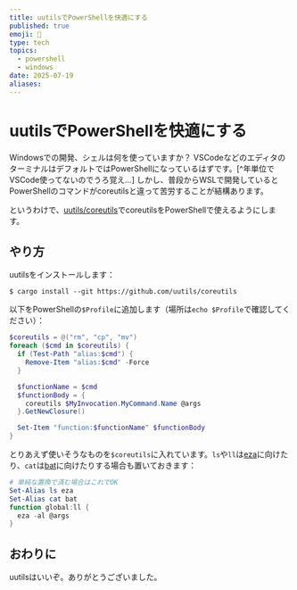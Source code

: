 ```yaml
---
title: uutilsでPowerShellを快適にする
published: true
emoji: 🦀
type: tech
topics:
  - powershell
  - windows
date: 2025-07-19
aliases:
---
```

# uutilsでPowerShellを快適にする
Windowsでの開発、シェルは何を使っていますか？
VSCodeなどのエディタのターミナルはデフォルトではPowerShellになっているはずです。[^年単位でVSCode使ってないのでうろ覚え...]
しかし、普段からWSLで開発しているとPowerShellのコマンドがcoreutilsと違って苦労することが結構あります。

というわけで、[uutils/coreutils](https://github.com/uutils/coreutils)でcoreutilsをPowerShellで使えるようにします。

## やり方
uutilsをインストールします：
```
$ cargo install --git https://github.com/uutils/coreutils
```

以下をPowerShellの`$Profile`に追加します（場所は`echo $Profile`で確認してください）：
```powershell
$coreutils = @("rm", "cp", "mv")
foreach ($cmd in $coreutils) {
  if (Test-Path "alias:$cmd") {
    Remove-Item "alias:$cmd" -Force
  }

  $functionName = $cmd
  $functionBody = {
    coreutils $MyInvocation.MyCommand.Name @args
  }.GetNewClosure()

  Set-Item "function:$functionName" $functionBody
}
```

とりあえず使いそうなものを`$coreutils`に入れています。`ls`や`ll`は[eza](https://github.com/eza-community/eza)に向けたり、`cat`は[bat](https://github.com/sharkdp/bat)に向けたりする場合も置いておきます：
```powershell
# 単純な置換で済む場合はこれでOK
Set-Alias ls eza
Set-Alias cat bat
function global:ll {
  eza -al @args
}

```

## おわりに

uutilsはいいぞ。ありがとうございました。
